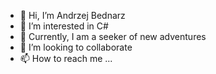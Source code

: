 - 👋 Hi, I’m Andrzej Bednarz
- 👀 I’m interested in C#
- 🌱 Currently, I am a seeker of new adventures
- 💞️ I’m looking to collaborate
- 📫 How to reach me ...

<!---
AndrzejBednarz/AndrzejBednarz is a ✨ special ✨ repository because its `README.md` (this file) appears on your GitHub profile.
You can click the Preview link to take a look at your changes.
--->
